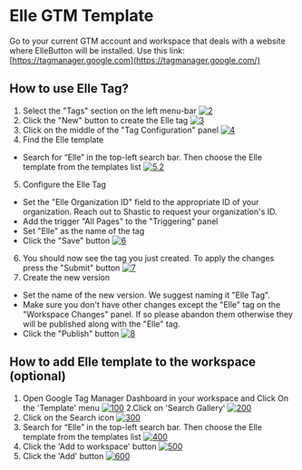 # Elle GTM Template
Go to your current GTM account and workspace that deals with a website where ElleButton will be installed. Use this link: [https://tagmanager.google.com](https://tagmanager.google.com/)

## How to use Elle Tag?
1. Select the "Tags" section on the left menu-bar
[![2](http://www.mediafire.com/convkey/5feb/1rikld4h8i1pzymzg.jpg "2")](http://www.mediafire.com/convkey/5feb/1rikld4h8i1pzymzg.jpg "2")
2. Click the "New" button to create the Elle tag
[![3](http://www.mediafire.com/convkey/e68d/o828skr604uchd8zg.jpg "3")](http://www.mediafire.com/convkey/e68d/o828skr604uchd8zg.jpg "3")
3. Click on the middle of the "Tag Configuration" panel
[![4](http://www.mediafire.com/convkey/1c65/wyga3di059012u5zg.jpg "4")](http://www.mediafire.com/convkey/1c65/wyga3di059012u5zg.jpg "4")
4. Find the Elle template
  * Search for “Elle” in the top-left search bar. Then choose the Elle template from the templates list
    [![5.2](http://www.mediafire.com/convkey/91ce/a1pj9glt39q3fs3zg.jpg "5.2")](http://www.mediafire.com/convkey/91ce/a1pj9glt39q3fs3zg.jpg "5.2")
5. Configure the Elle Tag
  * Set the "Elle Organization ID" field to the appropriate ID of your organization. Reach out to Shastic to request your organization's ID.
  * Add the trigger "All Pages" to the "Triggering" panel
  * Set "Elle" as the name of the tag
  * Click the "Save" button
[![6](http://www.mediafire.com/convkey/22e5/xnl0o5vbl34y7x1zg.jpg "6")](http://www.mediafire.com/convkey/22e5/xnl0o5vbl34y7x1zg.jpg "6")
6. You should now see the tag you just created. To apply the changes press the "Submit" button
[![7](http://www.mediafire.com/convkey/81c5/0ifc8041hfr1jzozg.jpg "7")](http://www.mediafire.com/convkey/81c5/0ifc8041hfr1jzozg.jpg "7")
7. Create the new version
  * Set the name of the new version. We suggest naming it "Elle Tag".
  * Make sure you don't have other changes except the "Elle" tag on the "Workspace Changes" panel. If so please abandon them otherwise they will be published along with the "Elle" tag.
  * Click the "Publish" button
  [![8](http://www.mediafire.com/convkey/b954/z6twwkpzoafuthazg.jpg "8")](http://www.mediafire.com/convkey/b954/z6twwkpzoafuthazg.jpg "8")
  
## How to add Elle template to the workspace (optional)
1. Open Google Tag Manager Dashboard in your workspace and Click On the 'Template' menu
[![100](http://www.mediafire.com/convkey/2e76/wvvqr5tfxg96359zg.jpg "100")](http://www.mediafire.com/convkey/974f/9yo9i70ak8nf4f9zg.jpg "100")
2.Click on 'Search Gallery'
[![200](http://www.mediafire.com/convkey/974f/9yo9i70ak8nf4f9zg.jpg "200")](http://www.mediafire.com/convkey/974f/9yo9i70ak8nf4f9zg.jpg "200")
3. Click on the Search icon
[![300](http://www.mediafire.com/convkey/562f/6p8homj0xqxzpruzg.jpg "300")](http://www.mediafire.com/convkey/562f/6p8homj0xqxzpruzg.jpg "300")
4. Search for “Elle” in the top-left search bar. Then choose the Elle template from the templates list
[![400](http://www.mediafire.com/convkey/1e46/d79krycs8oeels0zg.jpg "400")](http://www.mediafire.com/convkey/1e46/d79krycs8oeels0zg.jpg "400")
5. Click the 'Add to workspace' button
[![500](http://www.mediafire.com/convkey/1be1/lvc7p5w9p208zguzg.jpg "500")](http://www.mediafire.com/convkey/1be1/lvc7p5w9p208zguzg.jpg "500")
6. Click the 'Add' button
[![600](http://www.mediafire.com/convkey/1651/1setq2c38wwsvbrzg.jpg "600")](http://www.mediafire.com/convkey/1651/1setq2c38wwsvbrzg.jpg "600")

